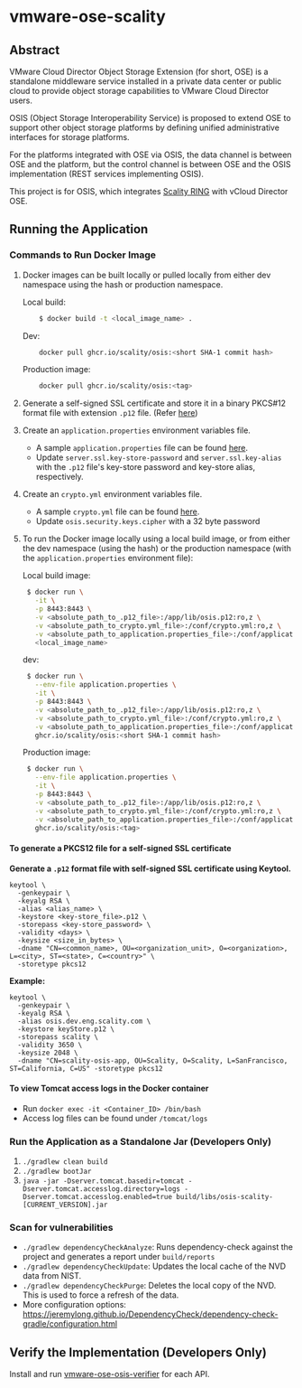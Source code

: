 # vmware-ose-scality
## Abstract

VMware Cloud Director Object Storage Extension (for short, OSE) is a standalone middleware service installed in a private data center or public cloud to provide object storage capabilities to VMware Cloud Director users.

OSIS (Object Storage Interoperability Service) is proposed to extend OSE to support other object storage platforms by defining unified administrative interfaces for storage platforms.

For the platforms integrated with OSE via OSIS, the data channel is between OSE and the platform, but the control channel is between OSE and the OSIS implementation (REST services implementing OSIS).

This project is for OSIS, which integrates [Scality RING](https://www.scality.com/products/ring/) with vCloud Director OSE. 

## Running the Application

### Commands to Run Docker Image
1. Docker images can be built locally or pulled locally from either dev namespace using the hash or production namespace.

    Local build:
    ```sh
        $ docker build -t <local_image_name> .
    ```
    Dev:
    ```sh
        docker pull ghcr.io/scality/osis:<short SHA-1 commit hash>
    ```
    Production image:
    ```sh
        docker pull ghcr.io/scality/osis:<tag>
    ```
1. Generate a self-signed SSL certificate and store it in a binary PKCS#12 format file with extension `.p12` file. (Refer [here](#To-generate-PKCS12-file-for-self-signed-SSL-certificate))

1. Create an `application.properties` environment variables file.
    - A sample `application.properties` file can be found [here](src/main/resources/application.properties).
    - Update `server.ssl.key-store-password` and `server.ssl.key-alias` with the `.p12` file's key-store password and key-store alias, respectively. 

1. Create an `crypto.yml` environment variables file.
   - A sample `crypto.yml` file can be found [here](src/main/resources/crypto.yml).
   - Update `osis.security.keys.cipher` with a 32 byte password

1. To run the Docker image locally using a local build image, or from either the dev namespace (using the hash) or the production namespace (with the `application.properties` environment file):

   Local build image:
    ```sh
     $ docker run \
       -it \
       -p 8443:8443 \
       -v <absolute_path_to_.p12_file>:/app/lib/osis.p12:ro,z \
       -v <absolute_path_to_crypto.yml_file>:/conf/crypto.yml:ro,z \
       -v <absolute_path_to_application.properties_file>:/conf/application.properties:ro,z \
       <local_image_name>
    ```
   dev:
    ```sh
     $ docker run \
       --env-file application.properties \
       -it \
       -p 8443:8443 \
       -v <absolute_path_to_.p12_file>:/app/lib/osis.p12:ro,z \
       -v <absolute_path_to_crypto.yml_file>:/conf/crypto.yml:ro,z \
       -v <absolute_path_to_application.properties_file>:/conf/application.properties:ro,z \
       ghcr.io/scality/osis:<short SHA-1 commit hash>
    ```
   Production image:
    ```sh
     $ docker run \
       --env-file application.properties \
       -it \
       -p 8443:8443 \
       -v <absolute_path_to_.p12_file>:/app/lib/osis.p12:ro,z \
       -v <absolute_path_to_crypto.yml_file>:/conf/crypto.yml:ro,z \
       -v <absolute_path_to_application.properties_file>:/conf/application.properties:ro,z \
       ghcr.io/scality/osis:<tag>
    ```


#### To generate a PKCS12 file for a self-signed SSL certificate
**Generate a `.p12` format file with self-signed SSL certificate using Keytool.**
```shell
keytool \
  -genkeypair \
  -keyalg RSA \
  -alias <alias_name> \
  -keystore <key-store_file>.p12 \
  -storepass <key-store_password> \
  -validity <days> \
  -keysize <size_in_bytes> \
  -dname "CN=<common_name>, OU=<organization_unit>, O=<organization>, L=<city>, ST=<state>, C=<country>" \
  -storetype pkcs12
```
**Example:**
```shell
keytool \
  -genkeypair \
  -keyalg RSA \
  -alias osis.dev.eng.scality.com \
  -keystore keyStore.p12 \
  -storepass scality \
  -validity 3650 \
  -keysize 2048 \
  -dname "CN=scality-osis-app, OU=Scality, O=Scality, L=SanFrancisco, ST=California, C=US" -storetype pkcs12
```

#### To view Tomcat access logs in the Docker container
* Run `docker exec -it <Container_ID> /bin/bash`
* Access log files can be found under `/tomcat/logs` 

### Run the Application as a Standalone Jar (Developers Only) 
1. `./gradlew clean build`
2. `./gradlew bootJar`
3. `java -jar -Dserver.tomcat.basedir=tomcat -Dserver.tomcat.accesslog.directory=logs -Dserver.tomcat.accesslog.enabled=true build/libs/osis-scality-[CURRENT_VERSION].jar`

### Scan for vulnerabilities

- `./gradlew dependencyCheckAnalyze`: Runs dependency-check against the project and generates a report under `build/reports`
- `./gradlew dependencyCheckUpdate`: Updates the local cache of the NVD data from NIST.
- `./gradlew dependencyCheckPurge`: Deletes the local copy of the NVD. This is used to force a refresh of the data.
- More configuration options: <https://jeremylong.github.io/DependencyCheck/dependency-check-gradle/configuration.html>

## Verify the Implementation (Developers Only)

Install and run [vmware-ose-osis-verifier](https://github.com/vmware-samples/object-storage-extension-samples/tree/master/vmware-ose-osis-verifier) for each API.
